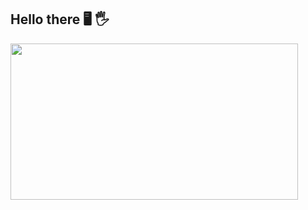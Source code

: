 ## Hello there 🖥️ 🖐️

<img src='https://www.google.com/url?sa=i&url=https%3A%2F%2Fwww.pinterest.es%2Fpin%2F584482857867609903%2F&psig=AOvVaw2TidU_XdNbS1Te5BN_bcMk&ust=1628623192455000&source=images&cd=vfe&ved=0CAsQjRxqFwoTCLif4KjUpPICFQAAAAAdAAAAABAa' width='460"' height='250"'>
